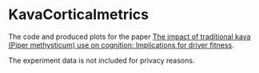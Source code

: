 # KavaCorticalmetrics

The code and produced plots for the paper [The impact of traditional kava (Piper methysticum) use on cognition: Implications for driver fitness](https://www.sciencedirect.com/science/article/abs/pii/S0378874122001143).

The experiment data is not included for privacy reasons.
